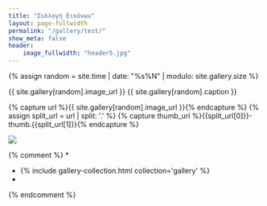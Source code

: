```yaml
---
title: "Συλλογή Εικόνων"
layout: page-fullwidth
permalink: "/gallery/test/"
show_meta: false
header:
    image_fullwidth: "header5.jpg"
---
```



{% assign random = site.time | date: "%s%N" | modulo: site.gallery.size %}

{{ site.gallery[random].image_url }} {{ site.gallery[random].caption }}

{% capture url %}{{ site.gallery[random].image_url }}{% endcapture %}
{% assign split_url = url | split: '.' %}
{% capture thumb_url %}{{split_url[0]}}-thumb.{{split_url[1]}}{% endcapture %}

<img src="{{ site.urlimg }}{{ thumb_url }}">

{% comment %}
*
* {% include gallery-collection.html collection='gallery' %}
*
{% endcomment %}
